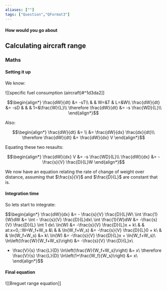 ```yaml
---
aliases: [""]
tags: ["Question","QFormat3"]
---
```


#### How would you go about
## Calculating aircraft range
### Maths
#### Setting it up
We know:

![[specific fuel consumption (aircraft)#^1d3da2]]

$$\begin{align*}
   \frac{dW}{dt} &= -sT\\
& & W=&T & L=&W\\
\frac{dW}{dt} &= -sD &   &  &  1=&\frac{W}{L}\\
\therefore \frac{dW}{dt} &= -s \frac{WD}{L}\\
\end{align*}$$

Also:

$$\begin{align*}
  \frac{dW}{dt}  &= \\
&= \frac{dW}{dx} \frac{dx}{dt}\\
\therefore \frac{dW}{dt} &= \frac{dW}{dx} V
\end{align*}$$

Equating these two resaults:

$$\begin{align*}
   \frac{dW}{dx} V &= -s \frac{WD}{L}\\
\frac{dW}{dx} &= - \frac{s}{V} \frac{D}{L}W
\end{align*}$$

We now have an equation relating the rate of change of weight over distance, assuming that $\frac{s}{V}$ and $\frac{D}{L}$ are constant that is.

#### Integration time
So lets start to integrate:

$$\begin{align*}
  \frac{dW}{dx} &= - \frac{s}{V} \frac{D}{L}W\\
\int \frac{1}{W}dW &= \int - \frac{s}{V} \frac{D}{L}dx\\
\int \frac{1}{W}dW &= -\frac{s}{V} \frac{D}{L} \int 1 dx\\
\ln(W) &= -\frac{s}{V} \frac{D}{L}x + k\\
& & at\:x=0,\:\:W=W_f+W_s &\\
& & \ln(W_f+W_s) &= -\frac{s}{V} \frac{D}{L}0 + k\\
& & \ln(W_f+W_s) &= k\\
\ln(W) &= -\frac{s}{V} \frac{D}{L}x + \ln(W_f+W_s)\\
\ln\left(\frac{W}{W_f+W_s}\right) &= -\frac{s}{V} \frac{D}{L}x\\
- \frac{V}{s} \frac{L}{D} \ln\left(\frac{W}{W_f+W_s}\right) &= x\\
\therefore \frac{V}{s} \frac{L}{D} \ln\left(1+\frac{W_f}{W_s}\right) &= x\\
\end{align*}$$

#### Final equation
![[Breguet range equation]]